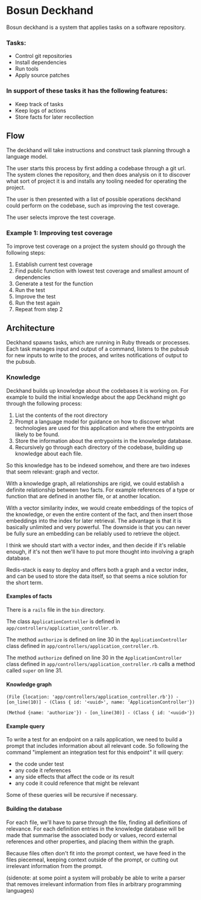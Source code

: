 # Bosun Deckhand

Bosun deckhand is a system that applies tasks on a software repository.

### Tasks:

  - Control git repositories
  - Install dependencies
  - Run tools
  - Apply source patches

### In support of these tasks it has the following features:

  - Keep track of tasks
  - Keep logs of actions
  - Store facts for later recollection

## Flow

The deckhand will take instructions and construct task planning through a language model.

The user starts this process by first adding a codebase through a git url. The
system clones the repository, and then does analysis on it to discover what sort
of project it is and installs any tooling needed for operating the project.

The user is then presented with a list of possible operations deckhand could perform on the codebase, such as improving the test coverage.

The user selects improve the test coverage. 

### Example 1: Improving test coverage

To improve test coverage on a project the system should go through the following steps:

  1. Establish current test coverage
  2. Find public function with lowest test coverage and smallest amount of dependencies
  3. Generate a test for the function
  4. Run the test
  5. Improve the test
  6. Run the test again
  7. Repeat from step 2

## Architecture

Deckhand spawns tasks, which are running in Ruby threads or processes. Each
task manages input and output of a command, listens to the pubsub for new inputs to write to the proces, and writes notifications of output to the pubsub.

### Knowledge

Deckhand builds up knowledge about the codebases it is working on. For example to build the initial knowledge about the app Deckhand might go through the following process:

  1. List the contents of the root directory
  2. Prompt a language model for guidance on how to discover
     what technologies are used for this application and where the
     entrypoints are likely to be found.
  3. Store the information about the entrypoints in the knowledge database.
  4. Recursively go through each directory of the codebase, building up
     knowledge about each file.
  
So this knowledge has to be indexed somehow, and there are two indexes that
seem relevant: graph and vector.

With a knowledge graph, all relationships are rigid, we could establish a definite relationship between two facts. For example references of a type or function that are defined in another file, or at another location.

With a vector similarity index, we would create embeddings of the topics of the knowledge, or even the entire content of the fact, and then insert those embeddings into the index for later retrieval. The advantage is that it is basically unlimited and very powerful. The downside is that you can never be fully sure an embedding can be reliably used to retrieve the object.

I think we should start with a vector index, and then decide if it's reliable enough, if it's not then we'll have to put more thought into involving a graph database.

Redis-stack is easy to deploy and offers both a graph and a vector index, and can be used to store the data itself, so that seems a nice solution for the short term.


#### Examples of facts

There is a `rails` file in the `bin` directory.

The class `ApplicationController` is defined in  `app/controllers/application_controller.rb`.

The method `authorize` is defined on line 30 in the `ApplicationController` class defined in `app/controllers/application_controller.rb`.

The method `authorize` defined on line 30 in the `ApplicationController` class defined in `app/controllers/application_controller.rb` calls a method called `super` on line 31.

#### Knowledge graph

```cypher
(File {location: 'app/controllers/application_controller.rb'}) - [on_line(10)] - (Class { id: '<uuid>', name: 'ApplicationController'})
```

```cypher
(Method {name: 'authorize'}) - [on_line(30)] - (Class { id: '<uuid>'})
```

#### Example query

To write a test for an endpoint on a rails application, we need to build a prompt that includes information about all relevant code. So following the command "implement an integration test for this endpoint" it will query:

- the code under test
- any code it references
- any side effects that affect the code or its result
- any code it could reference that might be relevant

Some of these queries will be recursive if necessary.

#### Building the database

For each file, we'll have to parse through the file, finding all definitions of relevance. For each definition entries in the knowledge database will be made that summarise the associated body or values, record external references and other properties, and placing them within the graph.

Because files often don't fit into the prompt context, we have feed in the files piecemeal, keeping context outside of the prompt, or cutting out irrelevant information from the prompt.

(sidenote: at some point a system will probably be able to write a parser that removes irrelevant information from files in arbitrary programming languages)

